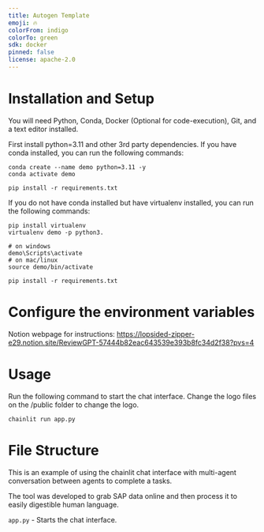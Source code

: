 ```yaml
---
title: Autogen Template
emoji: 🔥
colorFrom: indigo
colorTo: green
sdk: docker
pinned: false
license: apache-2.0
---
```


# Installation and Setup
You will need Python, Conda, Docker (Optional for code-execution), Git, and a text editor installed.

First install python=3.11 and other 3rd party dependencies. If you have conda installed, you can run the following commands:

```shell
conda create --name demo python=3.11 -y
conda activate demo

pip install -r requirements.txt
```

If you do not have conda installed but have virtualenv installed, you can run the following commands:
```shell
pip install virtualenv
virtualenv demo -p python3.

# on windows
demo\Scripts\activate
# on mac/linux
source demo/bin/activate

pip install -r requirements.txt
```

# Configure the environment variables
Notion webpage for instructions:
https://lopsided-zipper-e29.notion.site/ReviewGPT-57444b82eac643539e393b8fc34d2f38?pvs=4

# Usage
Run the following command to start the chat interface. Change the logo files on the /public folder to change the logo.

```shell
chainlit run app.py
```

# File Structure

This is an example of using the chainlit chat interface with multi-agent conversation between agents to complete a tasks.

The tool was developed to grab SAP data online and then process it to easily digestible human language.      
 
`app.py` - Starts the chat interface.

